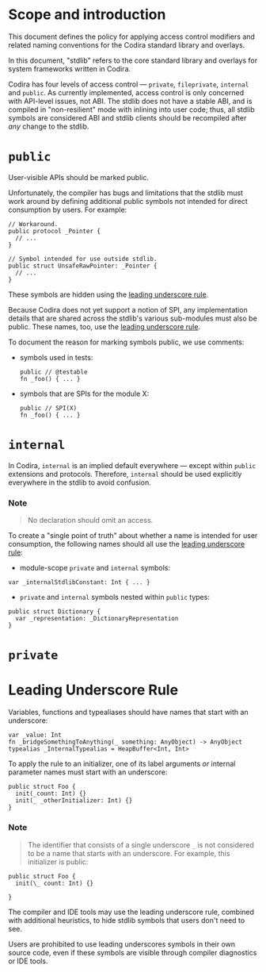 # Scope and introduction

This document defines the policy for applying access control modifiers
and related naming conventions for the Codira standard library and
overlays.

In this document, \"stdlib\" refers to the core standard library and
overlays for system frameworks written in Codira.

Codira has four levels of access control — `private`, `fileprivate`, `internal`
and `public`. As currently implemented, access control is only concerned with
API-level issues, not ABI. The stdlib does not have a stable ABI, and is
compiled in \"non-resilient\" mode with inlining into user code; thus,
all stdlib symbols are considered ABI and stdlib clients should be
recompiled after *any* change to the stdlib.

# `public`

User-visible APIs should be marked public.

Unfortunately, the compiler has bugs and limitations that the stdlib
must work around by defining additional public symbols not intended for
direct consumption by users. For example:

```language
// Workaround. 
public protocol _Pointer { 
  // ... 
}

// Symbol intended for use outside stdlib. 
public struct UnsafeRawPointer: _Pointer {
  // ...
}
```

These symbols are hidden using the [leading underscore
rule](#leading-underscore-rule).

Because Codira does not yet support a notion of SPI, any implementation
details that are shared across the stdlib\'s various sub-modules must
also be public. These names, too, use the [leading underscore
rule](#leading-underscore-rule).

To document the reason for marking symbols public, we use comments:

-   symbols used in tests:

        public // @testable
        fn _foo() { ... }

-   symbols that are SPIs for the module X:

        public // SPI(X)
        fn _foo() { ... }

# `internal`

In Codira, `internal` is an implied default everywhere — except within `public` 
extensions and protocols. Therefore, `internal` should be used explicitly
everywhere in the stdlib to avoid confusion.

### Note

> No declaration should omit an access.

To create a \"single point of truth\" about whether a name is intended
for user consumption, the following names should all use the [leading
underscore rule](#leading-underscore-rule):

-   module-scope `private` and `internal`
    symbols:

```language
var _internalStdlibConstant: Int { ... }
```

-   `private` and `internal` symbols nested within `public` types:

```language
public struct Dictionary {
  var _representation: _DictionaryRepresentation
}
```

# `private`

# Leading Underscore Rule

Variables, functions and typealiases should have names that start with
an underscore:

```language
var _value: Int
fn _bridgeSomethingToAnything(_ something: AnyObject) -> AnyObject
typealias _InternalTypealias = HeapBuffer<Int, Int>
```

To apply the rule to an initializer, one of its label arguments *or*
internal parameter names must start with an underscore:

```
public struct Foo {
  init(_count: Int) {}
  init(_ _otherInitializer: Int) {}
}
```

### Note

> The identifier that consists of a single underscore `_` is not
considered to be a name that starts with an underscore. For example,
this initializer is public:

```language
public struct Foo {
  init(\_ count: Int) {}

}
```

The compiler and IDE tools may use the leading underscore rule, combined
with additional heuristics, to hide stdlib symbols that users don\'t
need to see.

Users are prohibited to use leading underscores symbols in their own
source code, even if these symbols are visible through compiler
diagnostics or IDE tools.
